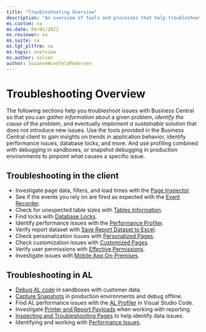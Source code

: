 ```yaml
---
title: "Troubleshooting Overview"
description: "An overview of tools and processes that help troubleshoot issues in Business Central"
ms.custom: na
ms.date: 04/01/2022
ms.reviewer: na
ms.suite: na
ms.tgt_pltfrm: na
ms.topic: overview
ms.author: solsen
author: SusanneWindfeldPedersen
---
```


# Troubleshooting Overview

The following sections help you troubleshoot issues with Business Central so that you can *gather information* about a given problem, *identify the cause* of the problem, and eventually *implement a sustainable solution* that does not introduce new issues. Use the tools provided in the Business Central client to gain insights on trends in application behavior, identify performance issues, database locks, and more. And use profiling combined with debugging in sandboxes, or snapshot debugging in production environments to pinpoint what causes a specific issue.

## Troubleshooting in the client

- Investigate page data, filters, and load times with the [Page Inspector](/business-central/across-inspect-page).
- See if the events you rely on are fired as expected with the [Event Recorder](devenv-events-discoverability.md).
- Check for unexpected table sizes with [Tables Information](/business-central/admin-view-table-information).
- Find locks with [Database Locks](/business-central/admin-view-database-locks).
- Identify performance issues with the [Performance Profiler](../administration/performance-profiler-overview.md).
- Verify report dataset with [Save Report Dataset to Excel](/business-central/report-analyze-excel).
- Check personalization issues with [Personalized Pages](/business-central/ui-personalization-user).
- Check customization issues with [Customized Pages](/business-central/ui-personalization-manage).
- Verify user permissions with [Effective Permissions](/business-central/ui-define-granular-permissions).
- Investigate issues with [Mobile App On-Premises](devenv-troubleshooting-the-mobile-app.md).


## Troubleshooting in AL

- [Debug AL code](devenv-debugging.md) in sandboxes with customer data.
- [Capture Snapshots](devenv-snapshot-debugging.md) in production environments and debug offline.
- Find AL performance issues with the [AL Profiler](devenv-al-profiler-overview.md) in Visual Studio Code.
- Investigate [Printer and Report Payloads](devenv-reports-troubleshoot-printing.md) when working with reporting.
- [Inspecting and Troubleshooting Pages](devenv-inspecting-pages.md) to help identify data issues.
- Identifying and working with [Performance Issues](../performance/performance-overview.md).
